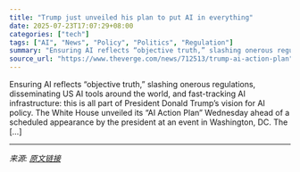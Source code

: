 ```yaml
---
title: "Trump just unveiled his plan to put AI in everything"
date: 2025-07-23T17:07:29+08:00
categories: ["tech"]
tags: ["AI", "News", "Policy", "Politics", "Regulation"]
summary: "Ensuring AI reflects “objective truth,” slashing onerous regulations, disseminating US AI tools around the world, and fast-tracking AI infrastructure: this is all part of President Donald Trump’s visi"
source_url: "https://www.theverge.com/news/712513/trump-ai-action-plan"
---
```


Ensuring AI reflects “objective truth,” slashing onerous regulations, disseminating US AI tools around the world, and fast-tracking AI infrastructure: this is all part of President Donald Trump’s vision for AI policy. The White House unveiled its “AI Action Plan” Wednesday ahead of a scheduled appearance by the president at an event in Washington, DC. The [&#8230;]

---

*来源: [原文链接](https://www.theverge.com/news/712513/trump-ai-action-plan)*
